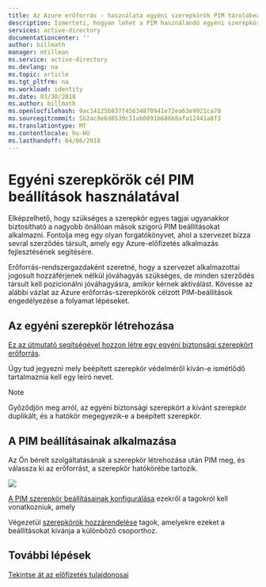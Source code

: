 ```yaml
---
title: Az Azure erőforrás - használata egyéni szerepkörök PIM tárolóbeállítások privileged Identity Management |} Microsoft Docs
description: Ismerteti, hogyan lehet a PIM használandó egyéni szerepkörök Azure-erőforrások.
services: active-directory
documentationcenter: ''
author: billmath
manager: mtillman
ms.service: active-directory
ms.devlang: na
ms.topic: article
ms.tgt_pltfrm: na
ms.workload: identity
ms.date: 03/30/2018
ms.author: billmath
ms.openlocfilehash: 9ac14125b837f45634870941e72ea63e9921ca70
ms.sourcegitcommit: 5b2ac9e6d8539c11ab0891b686b8afa12441a8f3
ms.translationtype: MT
ms.contentlocale: hu-HU
ms.lasthandoff: 04/06/2018
---
```

# <a name="use-custom-roles-to-target-pim-settings"></a>Egyéni szerepkörök cél PIM beállítások használatával

Elképzelhető, hogy szükséges a szerepkör egyes tagjai ugyanakkor biztosítható a nagyobb önállóan mások szigorú PIM beállításokat alkalmazni. Fontolja meg egy olyan forgatókönyvet, ahol a szervezet bízza sevral szerződés társult, amely egy Azure-előfizetés alkalmazás fejlesztésének segítésére. 

Erőforrás-rendszergazdaként szeretné, hogy a szervezet alkalmazottai jogosult hozzáférjenek nélkül jóváhagyás szükséges, de minden szerződés társult kell pozícionálni jóváhagyásra, amikor kérnek aktiválást. Kövesse az alábbi vázlat az Azure erőforrás-szerepkörök célzott PIM-beállítások engedélyezése a folyamat lépéseket.

## <a name="create-the-custom-role"></a>Az egyéni szerepkör létrehozása

[Ez az útmutató segítségével hozzon létre egy egyéni biztonsági szerepkört erőforrás](../role-based-access-control-custom-roles.md).

Úgy tud jegyezni mely beépített szerepkör védelméről kíván-e ismétlődő tartalmaznia kell egy leíró nevet.

>[!NOTE]
>Győződjön meg arról, az egyéni biztonsági szerepkört a kívánt szerepkör duplikált, és a hatókör megegyezik-e a beépített szerepkör.

## <a name="apply-pim-settings"></a>A PIM beállításainak alkalmazása

Az Ön bérelt szolgáltatásának a szerepkör létrehozása után PIM meg, és válassza ki az erőforrást, a szerepkör hatókörébe tartozik.

![](media/azure-pim-resource-rbac/aadpim_manage_azure_resource_some_there.png)

[A PIM szerepkör beállításainak konfigurálása](pim-resource-roles-configure-role-settings.md) ezekről a tagokról kell vonatkozniuk, amely

Végezetül [szerepkörök hozzárendelése](pim-resource-roles-assign-roles.md) tagok, amelyekre ezeket a beállításokat kívánja a különböző csoporthoz.

## <a name="next-steps"></a>További lépések

[Tekintse át az előfizetés tulajdonosai](pim-resource-roles-perform-access-review.md)
